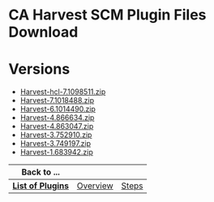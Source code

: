 
CA Harvest SCM Plugin Files Download
====================================

# Versions

- [Harvest-hcl-7.1098511.zip](https://raw.githubusercontent.com/osmsnbey/todelete2/main/files/UCB/Harvest/Harvest-hcl-7.1098511.zip)
- [Harvest-7.1018488.zip](https://raw.githubusercontent.com/osmsnbey/todelete2/main/files/UCB/Harvest/Harvest-7.1018488.zip)
- [Harvest-6.1014490.zip](https://raw.githubusercontent.com/osmsnbey/todelete2/main/files/UCB/Harvest/Harvest-6.1014490.zip)
- [Harvest-4.866634.zip](https://raw.githubusercontent.com/osmsnbey/todelete2/main/files/UCB/Harvest/Harvest-4.866634.zip)
- [Harvest-4.863047.zip](https://raw.githubusercontent.com/osmsnbey/todelete2/main/files/UCB/Harvest/Harvest-4.863047.zip)
- [Harvest-3.752910.zip](https://raw.githubusercontent.com/osmsnbey/todelete2/main/files/UCB/Harvest/Harvest-3.752910.zip)
- [Harvest-3.749197.zip](https://raw.githubusercontent.com/osmsnbey/todelete2/main/files/UCB/Harvest/Harvest-3.749197.zip)
- [Harvest-1.683942.zip](https://raw.githubusercontent.com/osmsnbey/todelete2/main/files/UCB/Harvest/Harvest-1.683942.zip)

|Back to ...|||
| :---: | :---: | :---: |
|[**List of Plugins**](../../index.md)|[Overview](./overview.md)|[Steps](./steps.md)|
